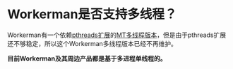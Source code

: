 # Workerman是否支持多线程？

Workerman有一个依赖[pthreads扩展](https://php.net/manual/zh/book.pthreads.php)的[MT多线程版本](https://github.com/walkor/workerman-MT)，但是由于pthreads扩展还不够稳定，所以这个Workerman多线程版本已经不再维护。

**目前Workerman及其周边产品都是基于多进程单线程的。**
